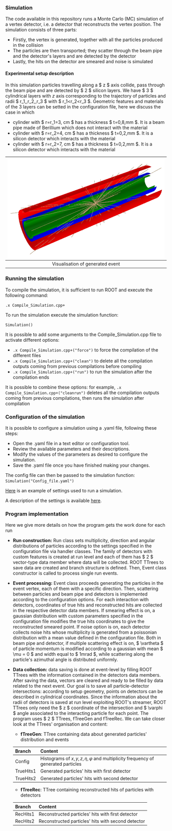 ### Simulation

The code available in this repository runs a Monte Carlo (MC) simulation of a vertex detector, i.e. a detector that reconstructs the vertex position. The simulation consists of three parts:
- Firstly, the vertex is generated, together with all the particles produced in the collision
- The particles are then transported; they scatter through the beam pipe and the detector's layers and are detected by the detector
- Lastly, the hits on the detector are smeared and noise is simulated

#### Experimental setup description
In this simulation particles travelling along a $ z $ axis collide, pass through the beam pipe and are detected by $ 2 $ silicon layers. We have $ 3 $ cylindrical layers with $z$ axis corresponding to the trajectory of particles and radii $ r_1,\,r_2,\,r_3 $ with $ r_1<r_2<r_3 $. Geometric features and materials of the $3$ layers can be setted in the configuration file, here we discuss the case in which 
-   cylinder with $ r=r_1=3\, cm $ has a thickness $ t=0,8\,mm $. It is a beam pipe made of Berillium which does not interact with the material  
-   cylinder with $ r=r_2=4\, cm $ has a thickness $ t=0,2\,mm $. It is a silicon detector  which interacts with the material  
-   cylinder with $ r=r_2=7\, cm $ has a thickness $ t=0,2\,mm $. It is a silicon detector which interacts with the material  

|![Event](Figures/Event_visual.png)| 
|:--:| 
|Visualisation of generated event| 

### Running the simulation
To compile the simulation, it is sufficient to run ROOT and execute the following command:
```
.x Compile_Simulation.cpp+
```
To run the simulation execute the simulation function:
```
Simulation()
```

It is possible to add some arguments to the Compile_Simulation.cpp file to activate different options:
- `.x Compile_Simulation.cpp+("force")` to force the compilation of the different files
- `.x Compile_Simulation.cpp+("clean")` to delete all the compilation outputs coming from previous compilations before compiling
- `.x Compile_Simulation.cpp+("run")` to run the simulation after the compilation ends

It is possible to combine these options: for example, `.x Compile_Simulation.cpp+("cleanrun")` deletes all the compilation outputs coming from previous compilations, then runs the simulation after compilation

### Configuration of the simulation
It is possible to configure a simulation using a .yaml file, following these steps:

- Open the .yaml file in a text editor or configuration tool.
- Review the available parameters and their descriptions.
- Modify the values of the parameters as desired to configure the simulation.
- Save the .yaml file once you have finished making your changes.

The config file can then be passed to the simulation function: `Simulation("Config_file.yaml")`

[Here](https://github.com/Bizzzio/TANS/blob/main/Config_Run.yaml) is an example of settings used to run a simulation.

A description of the settings is available [here](Settings.md).

### Program implementation
Here we give more details on how the program gets the work done for each run

- **Run construction:** Run class sets multiplicity, direction and angular distributions of particles according to the settings specified in the configuration file via handler classes. The family of detectors with custom features is created at run level and each of them has $ 2 $ vector-type data member where data will be collected. ROOT TTrees to save data are created and branch structure is defined. Then, Event class constructor is called to process single run events. 

- **Event processing:** Event class proceeds generating the particles in the event vertex, each of them with a specific direction. Then, scattering between particles and beam pipe and detectors is implemented according to the configuration options. For each interaction with detectors, coordinates of true hits and reconstructed hits are collected in the respective detector data members. If smearing effect is on, a gaussian distribution with custom parameters specified in the configuration file modifies the true hits coordinates to give the reconstructed smeared point. If noise option is on, each detector collects noise hits whose multiplicity is generated from a poissonian distribution with a mean value defined in the configuration file. Both in beam pipe and detector, if multiple scattering effect is on, $ \vartheta $ of particle momentum is modified according to a gaussian with mean $ \mu = 0 $ and width equal to $ 1mrad $, while scattering along the particle's azimuthal angle is distributed uniformly. 

- **Data collection:** data saving is done at event-level by filling ROOT TTrees with the information contained in the detectors data members. After saving the data, vectors are cleared and ready to be filled by data related to the next event. Our goal is to save all particle-detector intersections: according to setup geometry, points on detectors can be described in cylindrical coordinates. Since the information about the radii of detectors is saved at run level exploiting ROOT's streamer, ROOT TTrees only need the $ z $ coordinate of the intersection and $ \varphi $ angle associated to the interacting particle for each point. The program uses $ 2 $ TTrees, fTreeGen and fTreeRec. We can take closer look at the TTrees' organisation and content:
    - **fTreeGen**: TTree containing data about generated particles' distribution and events  

    | Branch        | Content                     |
    | -----------           |   -------                     |
    | Config     | Histograms of $x,y,z,\eta,\varphi$   and multiplicity frequency of generated   particles                       |
    | TrueHits1  | Generated particles' hits with first     detector                       |
    | TrueHits2  | Generated particles' hits with second    detector                       |

    - **fTreeRec**: TTree containing reconstructed hits of particles with detectors

    | Branch        | Content                     |
    | -----------           |   -------                     |
    | RecHits1    | Reconstructed particles' hits with  first detector                       |
    | RecHits2    | Reconstructed particles' hits with  second detector                       |
